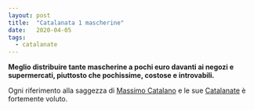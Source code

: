 ```yaml
---
layout: post
title:  "Catalanata 1 mascherine"
date:   2020-04-05
tags:
  - catalanate
---
```


**Meglio distribuire tante mascherine a pochi euro davanti ai negozi e supermercati, piuttosto che pochissime, costose e introvabili.**

Ogni riferimento alla saggezza di [Massimo Catalano](https://it.wikipedia.org/wiki/Massimo_Catalano) e le sue [Catalanate](https://youtu.be/JGpSoU66kQU) è fortemente voluto.
